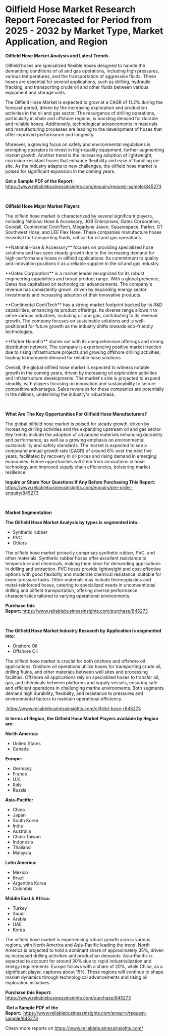 <p><h1>Oilfield Hose Market Research Report Forecasted for Period from 2025 -  2032 by Market Type, Market Application, and Region</h1></p><p><strong>Oilfield Hose Market Analysis and Latest Trends</strong></p>
<p><p>Oilfield hoses are specialized flexible hoses designed to handle the demanding conditions of oil and gas operations, including high pressures, various temperatures, and the transportation of aggressive fluids. These hoses are essential for several applications, such as drilling, hydraulic fracking, and transporting crude oil and other fluids between various equipment and storage units.</p><p>The Oilfield Hose Market is expected to grow at a CAGR of 11.2% during the forecast period, driven by the increasing exploration and production activities in the oil and gas sector. The resurgence of drilling operations, particularly in shale and offshore regions, is boosting demand for durable and reliable hoses. Additionally, technological advancements in materials and manufacturing processes are leading to the development of hoses that offer improved performance and longevity.</p><p>Moreover, a growing focus on safety and environmental regulations is prompting operators to invest in high-quality equipment, further augmenting market growth. Another trend is the increasing adoption of lightweight, corrosion-resistant hoses that enhance flexibility and ease of handling on-site. As the industry adapts to new challenges, the oilfield hose market is poised for significant expansion in the coming years.</p></p>
<p><strong>Get a Sample PDF of the Report:&nbsp;</strong> <a href="https://www.reliablebusinessinsights.com/enquiry/request-sample/845273?utm_campaign=2445&utm_medium=2&utm_source=Github&utm_content=ia&utm_term=15022025&utm_id=oilfield-hose">https://www.reliablebusinessinsights.com/enquiry/request-sample/845273</a></p>
<p>&nbsp;</p>
<p><strong>Oilfield Hose Major Market Players</strong></p>
<p><p>The oilfield hose market is characterized by several significant players, including National Hose & Accessory, JGB Enterprises, Gates Corporation, Goodall, Continental ContiTech, Megadyne Jason, Squarespace, Parker, GT Southwest Hose, and LEE Flex Hose. These companies manufacture hoses essential for transporting fluids, critical for oil and gas operations.</p><p>**National Hose & Accessory** focuses on providing specialized hose solutions and has seen steady growth due to the increasing demand for high-performance hoses in oilfield applications. Its commitment to quality and innovation positions it as a reliable supplier in the oil and gas industry.</p><p>**Gates Corporation** is a market leader recognized for its robust engineering capabilities and broad product range. With a global presence, Gates has capitalized on technological advancements. The company's revenue has consistently grown, driven by expanding energy sector investments and increasing adoption of their innovative products.</p><p>**Continental ContiTech** has a strong market footprint backed by its R&D capabilities, enhancing its product offerings. Its diverse range allows it to serve various industries, including oil and gas, contributing to its revenue growth. The company focuses on sustainable solutions and is well-positioned for future growth as the industry shifts towards eco-friendly technologies.</p><p>**Parker Hannifin** stands out with its comprehensive offerings and strong distribution network. The company is experiencing positive market traction due to rising infrastructure projects and growing offshore drilling activities, leading to increased demand for reliable hose solutions.</p><p>Overall, the global oilfield hose market is expected to witness notable growth in the coming years, driven by increasing oil exploration activities and infrastructure developments. The market's size is projected to expand steadily, with players focusing on innovation and sustainability to secure competitive advantages. Sales revenues for these companies are potentially in the millions, underlining the industry's robustness.</p></p>
<p>&nbsp;</p>
<p><strong>What Are The Key Opportunities For Oilfield Hose Manufacturers?</strong></p>
<p><p>The global oilfield hose market is poised for steady growth, driven by increasing drilling activities and the expanding upstream oil and gas sector. Key trends include the adoption of advanced materials enhancing durability and performance, as well as a growing emphasis on environmental sustainability and safety standards. The market is expected to see a compound annual growth rate (CAGR) of around 6% over the next five years, facilitated by recovery in oil prices and rising demand in emerging economies. Future opportunities will stem from innovations in hose technology and improved supply chain efficiencies, bolstering market resilience.</p></p>
<p><strong>Inquire or Share Your Questions If Any Before Purchasing This Report:</strong> <a href="https://www.reliablebusinessinsights.com/enquiry/pre-order-enquiry/845273?utm_campaign=2445&utm_medium=2&utm_source=Github&utm_content=ia&utm_term=15022025&utm_id=oilfield-hose">https://www.reliablebusinessinsights.com/enquiry/pre-order-enquiry/845273</a></p>
<p>&nbsp;</p>
<p><strong>Market Segmentation</strong></p>
<p><strong>The Oilfield Hose Market Analysis by types is segmented into:</strong></p>
<p><ul><li>Synthetic rubber</li><li>PVC</li><li>Others</li></ul></p>
<p><p>The oilfield hose market primarily comprises synthetic rubber, PVC, and other materials. Synthetic rubber hoses offer excellent resistance to temperature and chemicals, making them ideal for demanding applications in drilling and extraction. PVC hoses provide lightweight and cost-effective options with good flexibility and moderate chemical resistance, suitable for lower-pressure tasks. Other materials may include thermoplastics and metal-reinforced hoses, catering to specialized needs in unconventional drilling and oilfield transportation, offering diverse performance characteristics tailored to varying operational environments.</p></p>
<p><strong>Purchase this Report:&nbsp;</strong><a href="https://www.reliablebusinessinsights.com/purchase/845273?utm_campaign=2445&utm_medium=2&utm_source=Github&utm_content=ia&utm_term=15022025&utm_id=oilfield-hose">https://www.reliablebusinessinsights.com/purchase/845273</a></p>
<p>&nbsp;</p>
<p><strong>The Oilfield Hose Market Industry Research by Application is segmented into:</strong></p>
<p><ul><li>Onshore Oil</li><li>Offshore Oil</li></ul></p>
<p><p>The oilfield hose market is crucial for both onshore and offshore oil applications. Onshore oil operations utilize hoses for transporting crude oil, drilling fluids, and other materials between well sites and processing facilities. Offshore oil applications rely on specialized hoses to transfer oil, gas, and chemicals between platforms and supply vessels, ensuring safe and efficient operations in challenging marine environments. Both segments demand high durability, flexibility, and resistance to pressures and environmental factors to maintain operational efficiency.</p></p>
<p><a href="https://www.reliablebusinessinsights.com/oilfield-hose-r845273?utm_campaign=2445&utm_medium=2&utm_source=Github&utm_content=ia&utm_term=15022025&utm_id=oilfield-hose">&nbsp;https://www.reliablebusinessinsights.com/oilfield-hose-r845273</a></p>
<p><strong>In terms of Region, the Oilfield Hose Market Players available by Region are:</strong></p>
<p>
    <p> <strong> North America: </strong>
        <ul>
            <li>United States</li>
            <li>Canada</li>
        </ul>
        </p> 
    <p> <strong> Europe: </strong>
        <ul>
            <li>Germany</li>
            <li>France</li>
            <li>U.K.</li>
            <li>Italy</li>
            <li>Russia</li>
        </ul>
        </p> 
    <p> <strong> Asia-Pacific: </strong>
        <ul>
            <li>China</li>
            <li>Japan</li>
            <li>South Korea</li>
            <li>India</li>
            <li>Australia</li>
            <li>China Taiwan</li>
            <li>Indonesia</li>
            <li>Thailand</li>
            <li>Malaysia</li>
        </ul>
        </p> 
    <p> <strong> Latin America: </strong>
        <ul>
            <li>Mexico</li>
            <li>Brazil</li>
            <li>Argentina Korea</li>
            <li>Colombia</li>
        </ul>
        </p> 
    <p> <strong> Middle East & Africa: </strong>
        <ul>
            <li>Turkey</li>
            <li>Saudi</li>
            <li>Arabia</li>
            <li>UAE</li>
            <li>Korea</li>
        </ul>
    </p>
    </p>
<p><p>The oilfield hose market is experiencing robust growth across various regions, with North America and Asia-Pacific leading the trend. North America is projected to hold a dominant share of approximately 35%, driven by increased drilling activities and production demands. Asia-Pacific is expected to account for around 30% due to rapid industrialization and energy requirements. Europe follows with a share of 20%, while China, as a significant player, captures about 15%. These regions will continue to shape market dynamics through technological advancements and rising oil exploration initiatives.</p></p>
<p><strong>Purchase this Report: </strong><a href="https://www.reliablebusinessinsights.com/purchase/845273?utm_campaign=2445&utm_medium=2&utm_source=Github&utm_content=ia&utm_term=15022025&utm_id=oilfield-hose">https://www.reliablebusinessinsights.com/purchase/845273</a></p>
<p>&nbsp;<strong>Get a Sample PDF of the Report:&nbsp;&nbsp;</strong><a href="https://www.reliablebusinessinsights.com/enquiry/request-sample/845273?utm_campaign=2445&utm_medium=2&utm_source=Github&utm_content=ia&utm_term=15022025&utm_id=oilfield-hose">https://www.reliablebusinessinsights.com/enquiry/request-sample/845273</a></p>
<p><strong></strong></p>
<p>Check more reports on <a href="https://www.reliablebusinessinsights.com/?utm_campaign=2445&utm_medium=2&utm_source=Github&utm_content=ia&utm_term=15022025&utm_id=oilfield-hose">https://www.reliablebusinessinsights.com/</a></p>